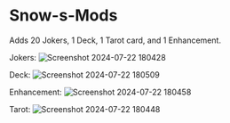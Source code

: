 # Snow-s-Mods
Adds 20 Jokers, 1 Deck, 1 Tarot card, and 1 Enhancement.

Jokers:
![Screenshot 2024-07-22 180428](https://github.com/user-attachments/assets/5e1a1dcd-bdfd-41cb-beaa-2d6c14a0c6cf)

Deck:
![Screenshot 2024-07-22 180509](https://github.com/user-attachments/assets/207cbfc0-0e4a-40fe-ad77-370f56f13645)

Enhancement:
![Screenshot 2024-07-22 180458](https://github.com/user-attachments/assets/581094f1-2544-44e5-b165-5d96139420e7)

Tarot:
![Screenshot 2024-07-22 180448](https://github.com/user-attachments/assets/cae29c99-507f-4952-b1fc-65529b3ae3c6)
